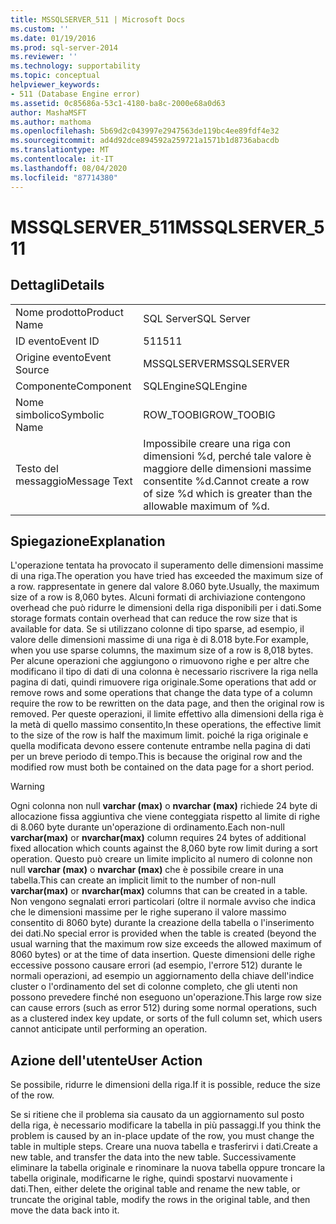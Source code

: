 ```yaml
---
title: MSSQLSERVER_511 | Microsoft Docs
ms.custom: ''
ms.date: 01/19/2016
ms.prod: sql-server-2014
ms.reviewer: ''
ms.technology: supportability
ms.topic: conceptual
helpviewer_keywords:
- 511 (Database Engine error)
ms.assetid: 0c85686a-53c1-4180-ba8c-2000e68a0d63
author: MashaMSFT
ms.author: mathoma
ms.openlocfilehash: 5b69d2c043997e2947563de119bc4ee89fdf4e32
ms.sourcegitcommit: ad4d92dce894592a259721a1571b1d8736abacdb
ms.translationtype: MT
ms.contentlocale: it-IT
ms.lasthandoff: 08/04/2020
ms.locfileid: "87714380"
---
```

# <a name="mssqlserver_511"></a><span data-ttu-id="21d68-102">MSSQLSERVER_511</span><span class="sxs-lookup"><span data-stu-id="21d68-102">MSSQLSERVER_511</span></span>
    
## <a name="details"></a><span data-ttu-id="21d68-103">Dettagli</span><span class="sxs-lookup"><span data-stu-id="21d68-103">Details</span></span>  
  
|||  
|-|-|  
|<span data-ttu-id="21d68-104">Nome prodotto</span><span class="sxs-lookup"><span data-stu-id="21d68-104">Product Name</span></span>|<span data-ttu-id="21d68-105">SQL Server</span><span class="sxs-lookup"><span data-stu-id="21d68-105">SQL Server</span></span>|  
|<span data-ttu-id="21d68-106">ID evento</span><span class="sxs-lookup"><span data-stu-id="21d68-106">Event ID</span></span>|<span data-ttu-id="21d68-107">511</span><span class="sxs-lookup"><span data-stu-id="21d68-107">511</span></span>|  
|<span data-ttu-id="21d68-108">Origine evento</span><span class="sxs-lookup"><span data-stu-id="21d68-108">Event Source</span></span>|<span data-ttu-id="21d68-109">MSSQLSERVER</span><span class="sxs-lookup"><span data-stu-id="21d68-109">MSSQLSERVER</span></span>|  
|<span data-ttu-id="21d68-110">Componente</span><span class="sxs-lookup"><span data-stu-id="21d68-110">Component</span></span>|<span data-ttu-id="21d68-111">SQLEngine</span><span class="sxs-lookup"><span data-stu-id="21d68-111">SQLEngine</span></span>|  
|<span data-ttu-id="21d68-112">Nome simbolico</span><span class="sxs-lookup"><span data-stu-id="21d68-112">Symbolic Name</span></span>|<span data-ttu-id="21d68-113">ROW_TOOBIG</span><span class="sxs-lookup"><span data-stu-id="21d68-113">ROW_TOOBIG</span></span>|  
|<span data-ttu-id="21d68-114">Testo del messaggio</span><span class="sxs-lookup"><span data-stu-id="21d68-114">Message Text</span></span>|<span data-ttu-id="21d68-115">Impossibile creare una riga con dimensioni %d, perché tale valore è maggiore delle dimensioni massime consentite %d.</span><span class="sxs-lookup"><span data-stu-id="21d68-115">Cannot create a row of size %d which is greater than the allowable maximum of %d.</span></span>|  
  
## <a name="explanation"></a><span data-ttu-id="21d68-116">Spiegazione</span><span class="sxs-lookup"><span data-stu-id="21d68-116">Explanation</span></span>  
 <span data-ttu-id="21d68-117">L'operazione tentata ha provocato il superamento delle dimensioni massime di una riga.</span><span class="sxs-lookup"><span data-stu-id="21d68-117">The operation you have tried has exceeded the maximum size of a row.</span></span> <span data-ttu-id="21d68-118">rappresentate in genere dal valore 8.060 byte.</span><span class="sxs-lookup"><span data-stu-id="21d68-118">Usually, the maximum size of a row is 8,060 bytes.</span></span> <span data-ttu-id="21d68-119">Alcuni formati di archiviazione contengono overhead che può ridurre le dimensioni della riga disponibili per i dati.</span><span class="sxs-lookup"><span data-stu-id="21d68-119">Some storage formats contain overhead that can reduce the row size that is available for data.</span></span> <span data-ttu-id="21d68-120">Se si utilizzano colonne di tipo sparse, ad esempio, il valore delle dimensioni massime di una riga è di 8.018 byte.</span><span class="sxs-lookup"><span data-stu-id="21d68-120">For example, when you use sparse columns, the maximum size of a row is 8,018 bytes.</span></span> <span data-ttu-id="21d68-121">Per alcune operazioni che aggiungono o rimuovono righe e per altre che modificano il tipo di dati di una colonna è necessario riscrivere la riga nella pagina di dati, quindi rimuovere riga originale.</span><span class="sxs-lookup"><span data-stu-id="21d68-121">Some operations that add or remove rows and some operations that change the data type of a column require the row to be rewritten on the data page, and then the original row is removed.</span></span> <span data-ttu-id="21d68-122">Per queste operazioni, il limite effettivo alla dimensioni della riga è la metà di quello massimo consentito,</span><span class="sxs-lookup"><span data-stu-id="21d68-122">In these operations, the effective limit to the size of the row is half the maximum limit.</span></span> <span data-ttu-id="21d68-123">poiché la riga originale e quella modificata devono essere contenute entrambe nella pagina di dati per un breve periodo di tempo.</span><span class="sxs-lookup"><span data-stu-id="21d68-123">This is because the original row and the modified row must both be contained on the data page for a short period.</span></span>  
  
> [!WARNING]  
>  <span data-ttu-id="21d68-124">Ogni colonna non null **varchar (max)** o **nvarchar (max)** richiede 24 byte di allocazione fissa aggiuntiva che viene conteggiata rispetto al limite di righe di 8.060 byte durante un'operazione di ordinamento.</span><span class="sxs-lookup"><span data-stu-id="21d68-124">Each non-null  **varchar(max)** or **nvarchar(max)** column requires 24 bytes of additional fixed allocation which counts against the 8,060 byte row limit during a sort operation.</span></span> <span data-ttu-id="21d68-125">Questo può creare un limite implicito al numero di colonne non null **varchar (max)** o **nvarchar (max)** che è possibile creare in una tabella.</span><span class="sxs-lookup"><span data-stu-id="21d68-125">This can create an implicit limit to the number of non-null **varchar(max)** or **nvarchar(max)** columns that can be created in a table.</span></span> <span data-ttu-id="21d68-126">Non vengono segnalati errori particolari (oltre il normale avviso che indica che le dimensioni massime per le righe superano il valore massimo consentito di 8060 byte) durante la creazione della tabella o l'inserimento dei dati.</span><span class="sxs-lookup"><span data-stu-id="21d68-126">No special error is provided when the table is created (beyond the usual warning that the maximum row size exceeds the allowed maximum of 8060 bytes) or at the time of data insertion.</span></span> <span data-ttu-id="21d68-127">Queste dimensioni delle righe eccessive possono causare errori (ad esempio, l'errore 512) durante le normali operazioni, ad esempio un aggiornamento della chiave dell'indice cluster o l'ordinamento del set di colonne completo, che gli utenti non possono prevedere finché non eseguono un'operazione.</span><span class="sxs-lookup"><span data-stu-id="21d68-127">This large row size can cause errors (such as error 512) during some normal operations, such as a clustered index key update, or sorts of the full column set, which users cannot anticipate until performing an operation.</span></span>  
  
## <a name="user-action"></a><span data-ttu-id="21d68-128">Azione dell'utente</span><span class="sxs-lookup"><span data-stu-id="21d68-128">User Action</span></span>  
 <span data-ttu-id="21d68-129">Se possibile, ridurre le dimensioni della riga.</span><span class="sxs-lookup"><span data-stu-id="21d68-129">If it is possible, reduce the size of the row.</span></span>  
  
 <span data-ttu-id="21d68-130">Se si ritiene che il problema sia causato da un aggiornamento sul posto della riga, è necessario modificare la tabella in più passaggi.</span><span class="sxs-lookup"><span data-stu-id="21d68-130">If you think the problem is caused by an in-place update of the row, you must change the table in multiple steps.</span></span> <span data-ttu-id="21d68-131">Creare una nuova tabella e trasferirvi i dati.</span><span class="sxs-lookup"><span data-stu-id="21d68-131">Create a new table, and transfer the data into the new table.</span></span> <span data-ttu-id="21d68-132">Successivamente eliminare la tabella originale e rinominare la nuova tabella oppure troncare la tabella originale, modificarne le righe, quindi spostarvi nuovamente i dati.</span><span class="sxs-lookup"><span data-stu-id="21d68-132">Then, either delete the original table and rename the new table, or truncate the original table, modify the rows in the original table, and then move the data back into it.</span></span>  
  
  
